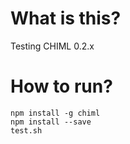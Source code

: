 # What is this?

Testing CHIML 0.2.x

# How to run?

```
npm install -g chiml
npm install --save
test.sh
```

